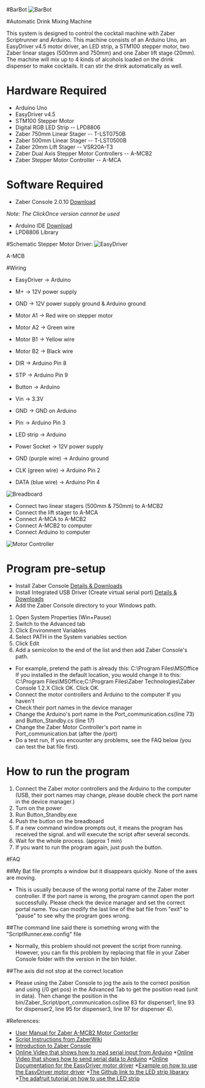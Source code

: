 #BarBot
![BarBot](Overview.jpeg)

#Automatic Drink Mixing Machine

This system is designed to control the cocktail machine with Zaber Scriptrunner and Arduino. This machine consists of an Arduino Uno, an EasyDriver v4.5 motor driver, an LED strip, a STM100 stepper motor, two Zaber linear stages (500mm and 750mm) and one Zaber lift stage (20mm). The machine will mix up to 4 kinds of alcohols loaded on the drink dispenser to make cocktails. It can stir the drink automatically as well.

# Hardware Required
* Arduino Uno
* EasyDriver v4.5
* STM100 Stepper Motor
* Digital RGB LED Strip -- LPD8806
* Zaber 750mm Linear Stager -- T-LST0750B
* Zaber 500mm Linear Stager -- T-LST0500B
* Zaber 20mm Lift Stager -- VSR20A-T3
* Zaber Dual Axis Stepper Motor Controllers -- A-MCB2
* Zaber Stepper Motor Controller -- A-MCA

# Software Required
* Zaber Console 2.0.10 [Download](http://www.zaber.com/support/software.php?file=zaber_console_installer)

_Note: The ClickOnce version cannot be used_

* Arduino IDE [Download](https://www.arduino.cc/en/Main/Software)
* LPD8806 Library

#Schematic
Stepper Motor Driver:
![EasyDriver](EasyDriver.jpeg)

A-MCB

#Wiring
* EasyDriver -> Arduino
* M+ -> 12V power supply
* GND -> 12V power supply ground & Arduino ground
* Motor A1 -> Red wire on stepper motor
* Motor A2 -> Green wire
* Motor B1 -> Yellow wire
* Motor B2 -> Black wire
* DIR -> Arduino Pin 8
* STP -> Arduino Pin 9

* Button -> Arduino
* Vin -> 3.3V
* GND -> GND on Arduino
* Pin -> Arduino Pin 3

* LED strip -> Arduino
* Power Socket -> 12V power supply
* GND (purple wire) -> Arduino ground
* CLK (green wire) -> Arduino Pin 2
* DATA (blue wire) -> Arduino Pin 4

![Breadboard](Breadboard.jpeg)

* Connect two linear stagers (500mm & 750mm) to A-MCB2
* Connect the lift stager to A-MCA
* Connect A-MCA to A-MCB2
* Connect A-MCB2 to computer
* Connect Arduino to computer

![Motor Controller](MotorController.jpeg)


# Program pre-setup
* Install Zaber Console [Details &amp; Downloads](http://www.zaber.com/wiki/Software/Zaber_Console)
* Install Integrated USB Driver (Create virtual serial port) [Details &amp; Downloads](http://www.zaber.com/wiki/Software/Integrated_USB_Driver)
* Add the Zaber Console directory to your Windows path.
1. Open System Properties (Win+Pause)
2. Switch to the Advanced tab
3. Click Environment Variables
4. Select PATH in the System variables section
5. Click Edit
6. Add a semicolon to the end of the list and then add Zaber Console's path.
* For example, pretend the path is already this: C:\Program Files\MSOffice
If you installed in the default location, you would change it to this: C:\Program Files\MSOffice;C:\Program Files\Zaber Technologies\Zaber Console 1.2.X
Click OK. Click OK.
* Connect the motor controllers and Arduino to the computer If you haven't
* Check their port names in the device manager
* Change the Arduino's port name in the Port_communication.cs(line 73) and Button_Standby.cs (line 17)
* Change the Zaber Motor Controller's port name in Port_communication.bat (after the /port)
* Do a test run, If you encounter any problems, see the FAQ below (you can test the bat file first).

# How to run the program 
1. Connect the Zaber motor controllers and the Arduino to the computer (USB, their port names may change, please double check the port name in the device manager.)
2. Turn on the power
3. Run Button_Standby.exe
4. Push the button on the breadboard
5. If a new command window prompts out, it means the program has received the signal.
and will execute the script after several seconds.
6. Wait for the whole process. (approx 1 min)
7. If you want to run the program again, just push the button.


#FAQ

##My Bat file prompts a window but it disappears quickly. None of the axes are moving.
* This is usually because of the wrong portal name of the Zaber moter controller. If the port name is wrong, the program cannot open the port successfully. Please check the device manager and set the correct portal name. You can modify the last line of the bat file from "exit" to "pause" to see why the program goes wrong.

##The command line said there is something wrong with the "ScriptRunner.exe.config" file
* Normally, this problem should not prevent the script from running. However, you can fix this problem by replacing that file in your Zaber Console folder with the version in the bin folder.

##The axis did not stop at the correct location
* Please using the Zaber Console to jog the axis to the correct position and using (/0 get pos) in the Advanced Tab to get the position read (unit in data). Then change the position in the bin/Zaber_Script/port_communication.cs(line 83 for dispenser1, line 93 for dispenser2, line 95 for dispenser3, line 97 for dispenser 4).

#References:
* [User Manual for Zaber A-MCB2 Motor Contorller](http://www.zaber.com/wiki/Manuals/A-MCB2)
* [Script Instructions from ZaberWiki](http://www.zaber.com/wiki/Software/Zaber_Console/Scripting)
* [Introduction to Zaber Console](http://www.zaber.com/wiki/Software/Zaber_Console)
* [Online Video that shows how to read serial input from Arduino](https://www.youtube.com/watch?v=TNLp5UV0dMI&t=342s)
*[Online Video that shows how to send serial data to Arduino](https://www.youtube.com/watch?v=WShhcGl3A6g)
*[Online Documentation for the EasyDriver motor driver](http://www.schmalzhaus.com/EasyDriver/)
*[Example on how to use the EasyDriver motor driver](http://www.schmalzhaus.com/EasyDriver/Examples/EasyDriverExamples.html)
*[The Github link to the LED strip libarary](https://github.com/adafruit/LPD8806)
*[The adafruit tutorial on how to use the LED strip](https://learn.adafruit.com/digital-led-strip/overview)